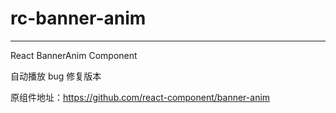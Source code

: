 # rc-banner-anim

---

React BannerAnim Component

自动播放 bug 修复版本

原组件地址：https://github.com/react-component/banner-anim
